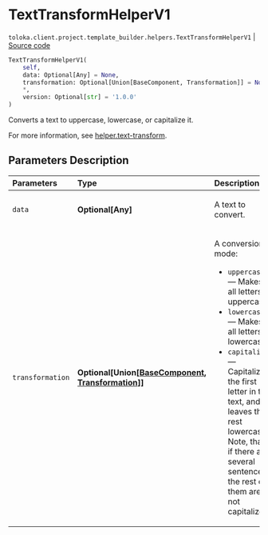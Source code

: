 # TextTransformHelperV1
`toloka.client.project.template_builder.helpers.TextTransformHelperV1` | [Source code](https://github.com/Toloka/toloka-kit/blob/v1.2.0.post1/src/client/project/template_builder/helpers.py#L187)

```python
TextTransformHelperV1(
    self,
    data: Optional[Any] = None,
    transformation: Optional[Union[BaseComponent, Transformation]] = None,
    *,
    version: Optional[str] = '1.0.0'
)
```

Converts a text to uppercase, lowercase, or capitalize it.


For more information, see [helper.text-transform](https://toloka.ai/docs/template-builder/reference/helper.text-transform).

## Parameters Description

| Parameters | Type | Description |
| :----------| :----| :-----------|
`data`|**Optional\[Any\]**|<p>A text to convert.</p>
`transformation`|**Optional\[Union\[[BaseComponent](toloka.client.project.template_builder.base.BaseComponent.md), [Transformation](toloka.client.project.template_builder.helpers.TextTransformHelperV1.Transformation.md)\]\]**|<p>A conversion mode:</p> <ul> <li>`uppercase` — Makes all letters uppercase.</li> <li>`lowercase` — Makes all letters lowercase.</li> <li>`capitalize` — Capitalizes the first letter in the text, and leaves the rest lowercase. Note, that if there are several sentences, the rest of them are not capitalized.</li> </ul>
